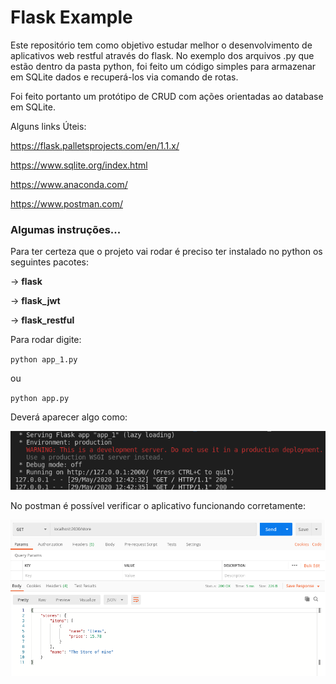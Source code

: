 <h1>Flask Example</h1>

<p>Este repositório tem como objetivo estudar melhor 
    o desenvolvimento de aplicativos web restful através do flask.
No exemplo dos arquivos .py que estão dentro da pasta python, foi feito um 
código simples para armazenar em SQLite dados e recuperá-los via comando de rotas.</p>

<p>Foi feito portanto um protótipo de CRUD com ações orientadas ao database em SQLite.</p>

<p>Alguns links Úteis:</p>

<p><a href="https://flask.palletsprojects.com/en/1.1.x/">https://flask.palletsprojects.com/en/1.1.x/</a></p>
<p><a href="https://www.sqlite.org/index.html">https://www.sqlite.org/index.html</a></p>
<p><a href="https://www.anaconda.com/">https://www.anaconda.com/</a></p>
<p><a href="https://www.postman.com/">https://www.postman.com/</a></p>

<h3> Algumas instruções...</h3>

<p>Para ter certeza que o projeto vai rodar é preciso ter instalado no python os seguintes pacotes:</p>

<p>-> <b>flask</b></p>
<p>-> <b>flask_jwt</b></p>
<p>-> <b>flask_restful</b></p>

<p>Para rodar digite:</p>

<p><code>python app_1.py</code></p>
<p>ou</p>
<p><code>python app.py</code></p>

<p>Deverá aparecer algo como:</p>

<img src="imgs/fig1.png">

<p>No postman é possível verificar o aplicativo funcionando corretamente:</p>

<img src="imgs/fig2.png">
